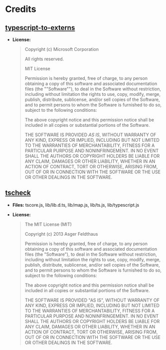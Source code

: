 # Credits

## [typescript-to-externs](https://github.com/rigdern/typescript-to-externs)
- **License:**

  > Copyright (c) Microsoft Corporation
  > 
  > All rights reserved.
  > 
  > MIT License
  > 
  > Permission is hereby granted, free of charge, to any person obtaining a copy of this software and associated documentation files (the ""Software""), to deal in the Software without restriction, including without limitation the rights to use, copy, modify, merge, publish, distribute, sublicense, and/or sell copies of the Software, and to permit persons to whom the Software is furnished to do so, subject to the following conditions:
  >
  > The above copyright notice and this permission notice shall be included in all copies or substantial portions of the Software.
  >
  > THE SOFTWARE IS PROVIDED *AS IS*, WITHOUT WARRANTY OF ANY KIND, EXPRESS OR IMPLIED, INCLUDING BUT NOT LIMITED TO THE WARRANTIES OF MERCHANTABILITY, FITNESS FOR A PARTICULAR PURPOSE AND NONINFRINGEMENT. IN NO EVENT SHALL THE AUTHORS OR COPYRIGHT HOLDERS BE LIABLE FOR ANY CLAIM, DAMAGES OR OTHER LIABILITY, WHETHER IN AN ACTION OF CONTRACT, TORT OR OTHERWISE, ARISING FROM, OUT OF OR IN CONNECTION WITH THE SOFTWARE OR THE USE OR OTHER DEALINGS IN THE SOFTWARE.


## [tscheck](https://github.com/asgerf/tscheck)

- **Files:** tscore.js, lib/lib.d.ts,  lib/map.js, lib/ts.js, lib/typescript.js
- **License:**

  >The MIT License (MIT)
  >
  >Copyright (c) 2013 Asger Feldthaus
  >
  >Permission is hereby granted, free of charge, to any person obtaining a copy of
  >this software and associated documentation files (the "Software"), to deal in
  >the Software without restriction, including without limitation the rights to
  >use, copy, modify, merge, publish, distribute, sublicense, and/or sell copies of
  >the Software, and to permit persons to whom the Software is furnished to do so,
  >subject to the following conditions:
  >
  >The above copyright notice and this permission notice shall be included in all
  >copies or substantial portions of the Software.
  >
  >THE SOFTWARE IS PROVIDED "AS IS", WITHOUT WARRANTY OF ANY KIND, EXPRESS OR
  >IMPLIED, INCLUDING BUT NOT LIMITED TO THE WARRANTIES OF MERCHANTABILITY, FITNESS
  >FOR A PARTICULAR PURPOSE AND NONINFRINGEMENT. IN NO EVENT SHALL THE AUTHORS OR
  >COPYRIGHT HOLDERS BE LIABLE FOR ANY CLAIM, DAMAGES OR OTHER LIABILITY, WHETHER
  >IN AN ACTION OF CONTRACT, TORT OR OTHERWISE, ARISING FROM, OUT OF OR IN
  >CONNECTION WITH THE SOFTWARE OR THE USE OR OTHER DEALINGS IN THE SOFTWARE.
